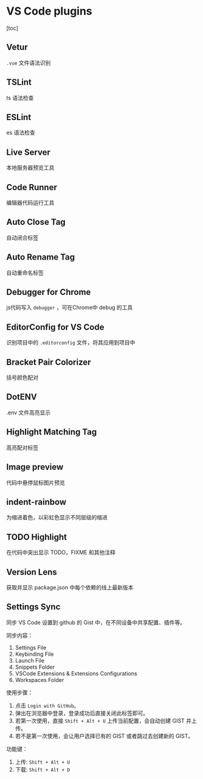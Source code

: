 # VS Code plugins

[toc]

## Vetur

`.vue` 文件语法识别

## TSLint

ts 语法检查

## ESLint

es 语法检查

## Live Server

本地服务器预览工具

## Code Runner

编辑器代码运行工具

## Auto Close Tag

自动闭合标签

## Auto Rename Tag

自动重命名标签

## Debugger for Chrome

js代码写入 `debugger` ，可在Chrome中 debug 的工具

## EditorConfig for VS Code

识别项目中的 `.editorconfig` 文件，将其应用到项目中

## Bracket Pair Colorizer

括号颜色配对

## DotENV

.env 文件高亮显示

## Highlight Matching Tag

高亮配对标签

## Image preview

代码中悬停鼠标图片预览

## indent-rainbow

为缩进着色，以彩虹色显示不同层级的缩进

## TODO Highlight

在代码中突出显示 TODO，FIXME 和其他注释

## Version Lens

获取并显示 package.json 中每个依赖的线上最新版本

## Settings Sync

同步 VS Code 设置到 github 的 Gist 中，在不同设备中共享配置、插件等。

同步内容：

1. Settings File
2. Keybinding File
3. Launch File
4. Snippets Folder
5. VSCode Extensions & Extensions Configurations
6. Workspaces Folder

使用步骤：

1. 点击 `Login with GitHub`。
2. 弹出在浏览器中登录，登录成功后直接关闭此标签即可。
3. 若第一次使用，直接 `Shift + Alt + U` 上传当前配置，会自动创建 GIST 并上传。
4. 若不是第一次使用，会让用户选择已有的 GIST 或者跳过去创建新的 GIST。

功能键：

1. 上传: `Shift + Alt + U`
2. 下载: `Shift + Alt + D`
